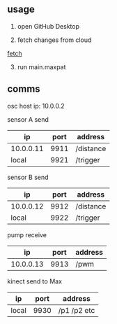 ## usage

1. open GitHub Desktop

2. fetch changes from cloud

[fetch](fetch.gif)

3. run main.maxpat


## comms

osc host ip: 10.0.0.2

sensor A send

| ip | port | address |
| ---- | --- | ---- |
| 10.0.0.11 | 9911 | /distance |
| local | 9921 | /trigger |

sensor B send

| ip | port | address |
| ---- | --- | ---- |
| 10.0.0.12 | 9912 | /distance |
| local | 9922 | /trigger |

pump receive

| ip | port | address |
| ---- | --- | ---- |
| 10.0.0.13 | 9913 | /pwm |

kinect send to Max

| ip | port | address |
| ---- | --- | ---- |
| local | 9930 | /p1 /p2 etc |
